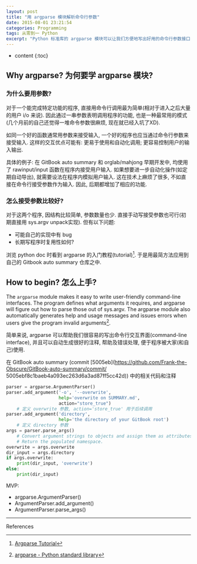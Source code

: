 ```yaml
---
layout: post
title: "用 argparse 模块解析命令行参数"
date: 2015-08-01 23:21:54
categories: Programming
tags: 从零到一 Python
excerpt: "Python 标准库的 argparse 模块可以让我们方便地写出好用的命令行参数接口. 这是我的简单入门笔记."
---
```


* content
{:toc}



## Why argparse? 为何要学 argparse 模块?

### 为什么要用参数?

对于一个能完成特定功能的程序, 直接用命令行调用最为简单(相对于进入之后大量的用户 i/o 来说). 
因此通过一串参数表明调用程序的功能, 也是一种最常用的模式
(几个月前的自己还觉得一堆命令参数很麻烦, 现在就已经入坑了XD). 

如同一个好的函数通常用参数来接受输入, 一个好的程序也应当通过命令行参数来接受输入. 
这样的交互优点可能有: 更易于使用和自动化调用; 更容易控制用户的输入输出.

具体的例子: 在 GitBook auto summary 和 orglab/mahjong 早期开发中, 
均使用了 rawinput/input 函数在程序内接受用户输入. 
如果想要进一步自动化操作(如定期自动导出), 就需要设法在程序内模拟用户输入. 
这在技术上麻烦了很多, 不如直接在命令行接受参数作为输入. 
因此, 后期都增加了相应的功能.

### 怎么接受参数比较好?
对于这两个程序, 因结构比较简单, 参数数量也少. 
直接手动写接受参数也可行(初期直接用 sys.argv unpack实现). 但有以下问题:

  - 可能自己的实现中有 bug
  - 长期写程序时复用性如何?

浏览 python doc 时看到 argparse 的入门教程(tutorial)[^1]. 
于是用最简方法应用到自己的 Gitbook auto summary 仓库之中.

## How to begin? 怎么上手?

The `argparse` module makes it easy to write user-friendly command-line interfaces. 
The program defines what arguments it requires, 
and argparse will figure out how to parse those out of sys.argv. 
The argparse module also automatically generates help and usage messages and issues errors 
when users give the program invalid arguments[^2].

简单来说, argparse 可以帮助我们很容易的写出命令行交互界面(command-line interface), 
并且可以自动生成很好的注释, 帮助及错误处理, 便于程序被大家(和自己)使用. 

在 GitBook auto summary (commit [5005eb](https://github.com/Frank-the-Obscure/GitBook-auto-summary/commit/
5005ebf8c1baeb4a093ec263d6a3ad87ff5cc42d)) 中的相关代码和注释

~~~ python
parser = argparse.ArgumentParser()
parser.add_argument('-o', '--overwrite', 
                    help='overwrite on SUMMARY.md', 
                    action="store_true") 
    # 定义 overwrite 参数, action='store_true' 用于后续调用
parser.add_argument('directory', 
                    help='the directory of your GitBook root') 
    # 定义 directory 参数
args = parser.parse_args() 
    # Convert argument strings to objects and assign them as attributes of the namespace. 
    # Return the populated namespace.
overwrite = args.overwrite
dir_input = args.directory
if args.overwrite:
    print(dir_input, 'overwrite')
else:
    print(dir_input)
~~~

MVP:

- argparse.ArgumentParser()
- ArgumentParser.add_argument()
- ArgumentParser.parse_args()


---

References

[^1]: [Argparse Tutorial](https://docs.python.org/3/howto/argparse.html)
[^2]: [argparse - Python standard library](https://docs.python.org/3/library/argparse.html)
